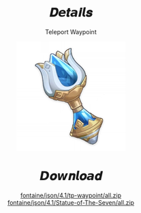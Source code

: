 <body>
  <div align="center">
    <h1>𝑫𝙚𝒕𝙖𝒊𝙡𝒔</h1>
    <p>Teleport Waypoint</p>
    <img src=item.webp>
    <h1>𝘿𝒐𝙬𝒏𝙡𝒐𝙖𝒅</h1>
    <a href="https://github.com/Minato0211/minato-jsons/raw/main/teleport-waypoint/fontaine/json/4.1/tp-waypoint/all.zip">fontaine/json/4.1/tp-waypoint/all.zip</a></br>
    <a href="https://github.com/Minato0211/minato-jsons/raw/main/teleport-waypoint/fontaine/json/4.1/Statue-of-The-Seven/all.zip">fontaine/json/4.1/Statue-of-The-Seven/all.zip</a></br>
  </div>
</body>
